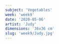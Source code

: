 ```yaml
---
subject: 'Vegetables'
week: 'week9'
date: '2020-05-06'
artist: 'Judy'
dimensions: '36x36 cm'
slug: 'week9/Judy.jpg'
---
```

